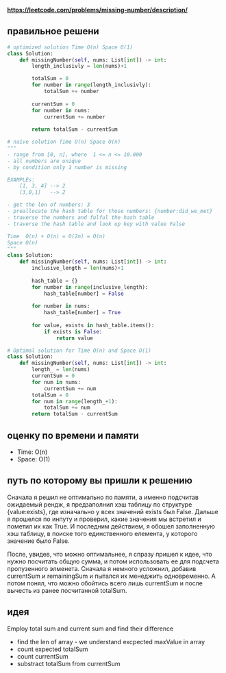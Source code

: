 **https://leetcode.com/problems/missing-number/description/**

## правильное решени
```python
# optimized solution Time O(n) Space O(1)
class Solution:
    def missingNumber(self, nums: List[int]) -> int:
        length_inclusivly = len(nums)+1

        totalSum = 0
        for number in range(length_inclusivly):
            totalSum += number
        
        currentSum = 0
        for number in nums:
            currentSum += number
        
        return totalSum - currentSum
```

```python
# naive solution Time O(n) Space O(n)
"""
- range from [0, n], where  1 <= n <= 10.000
- all numbers are unique
- by condition only 1 number is missing

EXAMPLEs:
    [1, 3, 4] --> 2
    [3,0,1]   --> 2

- get the len of numbers: 3
- preallocate the hash table for those numbers: {number:did_we_met}
- traverse the numbers and fulful the hash table
- traverse the hash table and look up key with value False

Time  O(n) + O(n) = O(2n) = O(n)
Space O(n)
"""
class Solution:
    def missingNumber(self, nums: List[int]) -> int:
        inclusive_length = len(nums)+1
        
        hash_table = {}
        for number in range(inclusive_length):
            hash_table[number] = False
        
        for number in nums:
            hash_table[number] = True
        
        for value, exists in hash_table.items():
            if exists is False:
                return value

# Optimal solution for Time O(n) and Space O(1)
class Solution:
    def missingNumber(self, nums: List[int]) -> int:
        length_ = len(nums)
        currentSum = 0
        for num in nums:
            currentSum += num
        totalSum = 0
        for num in range(length_+1):
            totalSum += num
        return totalSum - currentSum
```

## оценку по времени и памяти
- Time: O(n)
- Space: O(1)

## путь по которому вы пришли к решению
Сначала я решил не оптимально по памяти, а именно подсчитав ожидаемый рендж, я предзаполнил хэш таблицу по структуре {value:exists}, где изначально у всех значений exists был False. Дальше я прошелся по инпуту и проверил, какие значения мы встретил и пометил их как True. И последним действием, я обошел заполненную хэш таблицу, в поиске того единственного елемента, у которого значение было False. 

После, увидев, что можно оптимальнее, я спразу пришел к идее, что нужно посчитать общую сумма, и потом использовать ее для подсчета пропузенного элменета. Сначала я немного усложнил, добавив currentSum и remainingSum и пытался их менеджить одновременно. А потом понял, что можно обойтись всего лишь currentSum и после вычесть из ранее посчитанной totalSum.


## идея
Employ total sum and current sum and find their difference
- find the len of array - we understand excpected maxValue in array
- count expected totalSum
- count currentSum
- substract totalSum from currentSum

